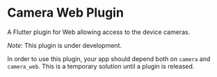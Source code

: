 # Camera Web Plugin

A Flutter plugin for Web allowing access to the device cameras.

*Note*: This plugin is under development.

In order to use this plugin, your app should depend both on `camera` and `camera_web`. This is a temporary solution until a plugin is released.